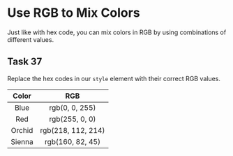 # Use RGB to Mix Colors
Just like with hex code, you can mix colors in RGB by using combinations of different values.
## Task 37
Replace the hex codes in our `style` element with their correct RGB values.

Color |	RGB |
:----:|:----:|
Blue |	rgb(0, 0, 255) |
Red	| rgb(255, 0, 0) |
Orchid |	rgb(218, 112, 214) |
Sienna	| rgb(160, 82, 45) |

